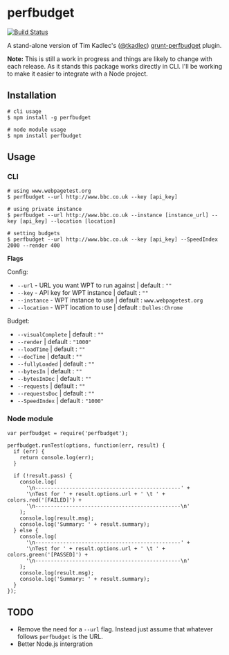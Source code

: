 # perfbudget

[![Build Status](https://travis-ci.org/oliverfarrell/perfbudget.svg?branch=master)](https://travis-ci.org/oliverfarrell/perfbudget)

A stand-alone version of Tim Kadlec's ([@tkadlec](http://twitter.com/tkadlec)) [grunt-perfbudget](https://github.com/tkadlec/grunt-perfbudget) plugin.

**Note:** This is still a work in progress and things are likely to change with each release. As it stands this package works directly in CLI. I'll be working to make it easier to integrate with a Node project.

## Installation
```
# cli usage
$ npm install -g perfbudget

# node module usage
$ npm install perfbudget
```

## Usage

### CLI

```
# using www.webpagetest.org
$ perfbudget --url http://www.bbc.co.uk --key [api_key]

# using private instance
$ perfbudget --url http://www.bbc.co.uk --instance [instance_url] --key [api_key] --location [location]

# setting budgets
$ perfbudget --url http://www.bbc.co.uk --key [api_key] --SpeedIndex 2000 --render 400
```

**Flags**

Config:

- `--url` - URL you want WPT to run against | default : `""`
- `--key` - API key for WPT instance | default : `""`
- `--instance` - WPT instance to use | default : `www.webpagetest.org`
- `--location` - WPT location to use | default : `Dulles:Chrome`

Budget:

- `--visualComplete` | default : `""`
- `--render` | default : `"1000"`
- `--loadTime` | default : `""`
- `--docTime` | default : `""`
- `--fullyLoaded` | default : `""`
- `--bytesIn` | default : `""`
- `--bytesInDoc` | default : `""`
- `--requests` | default : `""`
- `--requestsDoc` | default : `""`
- `--SpeedIndex` | default : `"1000"`

### Node module

```
var perfbudget = require('perfbudget');

perfbudget.runTest(options, function(err, result) {
  if (err) {
    return console.log(err);
  }

  if (!result.pass) {
    console.log(
      '\n-----------------------------------------------' +
      '\nTest for ' + result.options.url + ' \t ' + colors.red('[FAILED]') +
      '\n-----------------------------------------------\n'
    );
    console.log(result.msg);
    console.log('Summary: ' + result.summary);
  } else {
    console.log(
      '\n-----------------------------------------------' +
      '\nTest for ' + result.options.url + ' \t ' + colors.green('[PASSED]') +
      '\n-----------------------------------------------\n'
    );
    console.log(result.msg);
    console.log('Summary: ' + result.summary);
  }
});
```


## TODO

- Remove the need for a `--url` flag. Instead just assume that whatever follows `perfbudget` is the URL.
- Better Node.js intergration
